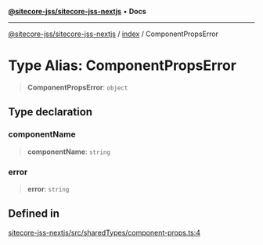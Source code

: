 [**@sitecore-jss/sitecore-jss-nextjs**](../../README.md) • **Docs**

***

[@sitecore-jss/sitecore-jss-nextjs](../../README.md) / [index](../README.md) / ComponentPropsError

# Type Alias: ComponentPropsError

> **ComponentPropsError**: `object`

## Type declaration

### componentName

> **componentName**: `string`

### error

> **error**: `string`

## Defined in

[sitecore-jss-nextjs/src/sharedTypes/component-props.ts:4](https://github.com/Sitecore/jss/blob/d56062542bc79b861e80260c109b6674c65ef288/packages/sitecore-jss-nextjs/src/sharedTypes/component-props.ts#L4)
